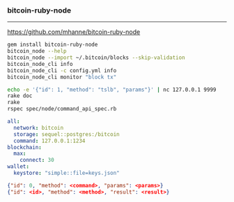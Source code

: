### bitcoin-ruby-node
---
https://github.com/mhanne/bitcoin-ruby-node

```sh
gem install bitcoin-ruby-node
bitcoin_node --help
bitcoin_node --import ~/.bitcoin/blocks --skip-validation
bitcoin_node_cli info
bitcoin_node_cli -c config.yml info
bitcoin_node_cli monitor "block tx"

echo -e '{"id": 1, "method": "tslb", "params"}' | nc 127.0.0.1 9999
rake doc
rake
rspec spec/node/command_api_spec.rb
```

```yml
all:
  network: bitcoin
  storage: sequel::postgres:/bitcoin
  command: 127.0.0.1:1234
blockchain:
  max:
    connect: 30
wallet:
  keystore: "simple::file=keys.json" 
```

```json
{"id": 0, "method": <command>, "params": <params>}
{"id": <id>, "method": <method>, "result": <result>}
```

